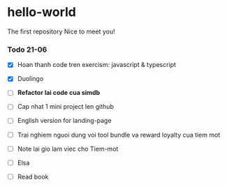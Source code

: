 # hello-world
The first repository
Nice to meet you!

### Todo 21-06

- [x] Hoan thanh code tren exercism: javascript & typescript
- [x] Duolingo

- [ ] **Refactor lai code cua simdb**
- [ ] Cap nhat 1 mini project len github
- [ ] English version for landing-page
- [ ] Trai nghiem nguoi dung voi tool bundle va reward loyalty cua tiem mot
- [ ] Note lai gio lam viec cho Tiem-mot
- [ ] Elsa
- [ ] Read book
